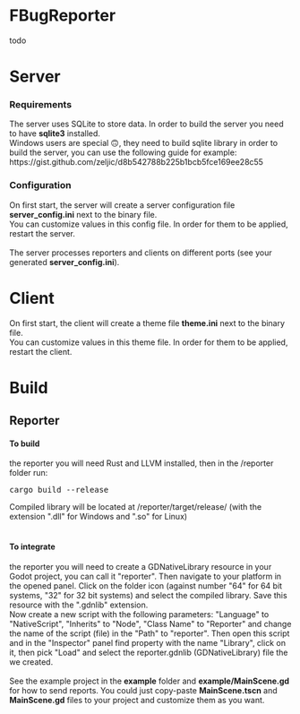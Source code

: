 # FBugReporter

todo

# Server

<h3>Requirements</h3>
The server uses SQLite to store data. In order to build the server you need to have <b>sqlite3</b> installed.<br>
Windows users are special 🙃, they need to build sqlite library in order to build the server, you can use the following guide for example: https://gist.github.com/zeljic/d8b542788b225b1bcb5fce169ee28c55
<h3>Configuration</h3>
On first start, the server will create a server configuration file <b>server_config.ini</b> next to the binary file.<br>
You can customize values in this config file. In order for them to be applied, restart the server.<br>
<br>
The server processes reporters and clients on different ports (see your generated <b>server_config.ini</b>).

# Client

On first start, the client will create a theme file <b>theme.ini</b> next to the binary file.<br>
You can customize values in this theme file. In order for them to be applied, restart the client.

# Build

<h2>Reporter</h2>
<h4>To build</h4> the reporter you will need Rust and LLVM installed, then in the /reporter folder run:
<pre>
cargo build --release
</pre>
Compiled library will be located at /reporter/target/release/ (with the extension ".dll" for Windows and ".so" for Linux)<br>
<br>
<h4>To integrate</h4> the reporter you will need to create a GDNativeLibrary resource in your Godot project, you can call it "reporter". Then navigate to your platform in the opened panel. Click on the folder icon (against number "64" for 64 bit systems, "32" for 32 bit systems) and select the compiled library. Save this resource with the ".gdnlib" extension.<br>
Now create a new script with the following parameters: "Language" to "NativeScript", "Inherits" to "Node", "Class Name" to "Reporter" and change the name of the script (file) in the "Path" to "reporter". Then open this script and in the "Inspector" panel find property with the name "Library", click on it, then pick "Load" and select the reporter.gdnlib (GDNativeLibrary) file the we created.<br><br>
See the example project in the <b>example</b> folder and <b>example/MainScene.gd</b> for how to send reports. You could just copy-paste <b>MainScene.tscn</b> and <b>MainScene.gd</b> files to your project and customize them as you want.
